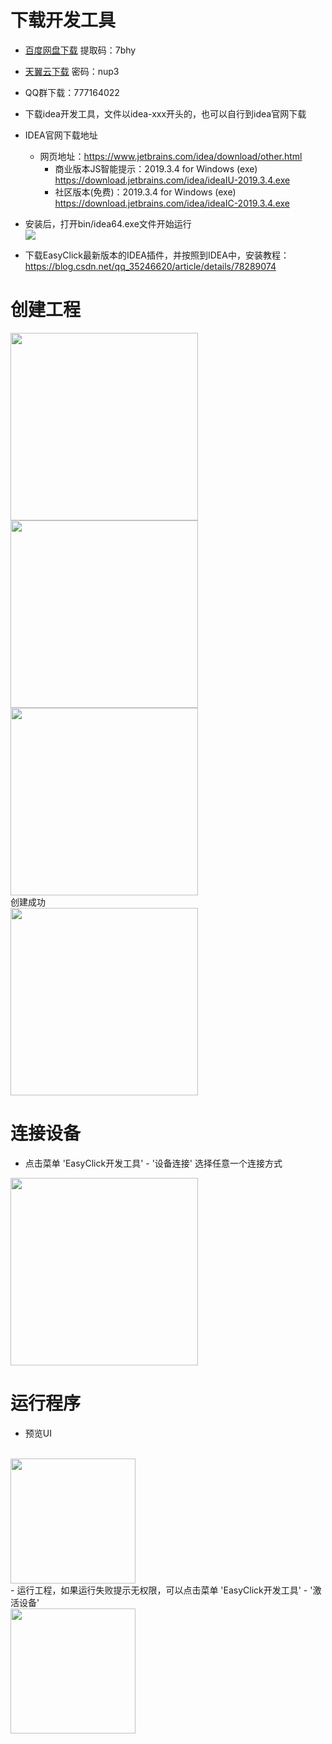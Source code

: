 # 下载开发工具
- [百度网盘下载](https://pan.baidu.com/s/124sTYQAZkedgfnTv3iFTZg) 提取码：7bhy
- [天翼云下载](https://cloud.189.cn/t/UbAjqanEzeMz) 密码：nup3
- QQ群下载：777164022
- 下载idea开发工具，文件以idea-xxx开头的，也可以自行到idea官网下载

- IDEA官网下载地址
    - 网页地址：https://www.jetbrains.com/idea/download/other.html
        - 商业版本JS智能提示：2019.3.4 for Windows (exe) https://download.jetbrains.com/idea/ideaIU-2019.3.4.exe
        - 社区版本(免费)：2019.3.4 for Windows (exe) https://download.jetbrains.com/idea/ideaIC-2019.3.4.exe
    
- 安装后，打开bin/idea64.exe文件开始运行
    <br/>
    <img src='/zh-cn/images/getstart-1.jpg'>
    
- 下载EasyClick最新版本的IDEA插件，并按照到IDEA中，安装教程：https://blog.csdn.net/qq_35246620/article/details/78289074

# 创建工程
<img src='/zh-cn/images/getstart-2.jpg' width='300'>
<br/>
<img src='/zh-cn/images/getstart-3.jpg' width='300' >
<br/>
<img src='/zh-cn/images/getstart-4.jpg' width='300' >
<br/>
创建成功
<br/>
<img src='/zh-cn/images/project-end.jpg' width='300' >


# 连接设备
- 点击菜单 'EasyClick开发工具' - '设备连接' 选择任意一个连接方式
<img src='/zh-cn/images/getstart-5.jpg' width='300'>

# 运行程序
- 预览UI
<br/>
<img src='/zh-cn/images/getstart-6.jpg' width='200'>
<br/>
- 运行工程，如果运行失败提示无权限，可以点击菜单 'EasyClick开发工具' - '激活设备'
<br/>
<img src='/zh-cn/images/getstart-7.jpg' width='200'>
